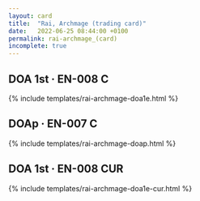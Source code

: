 ```yaml
---
layout: card
title:  "Rai, Archmage (trading card)"
date:   2022-06-25 08:44:00 +0100
permalink: rai-archmage_(card)
incomplete: true
---
```


## DOA 1st &middot; EN-008 C

{% include templates/rai-archmage-doa1e.html %}


## DOAp &middot; EN-007 C

{% include templates/rai-archmage-doap.html %}


## DOA 1st &middot; EN-008 CUR

{% include templates/rai-archmage-doa1e-cur.html %}
